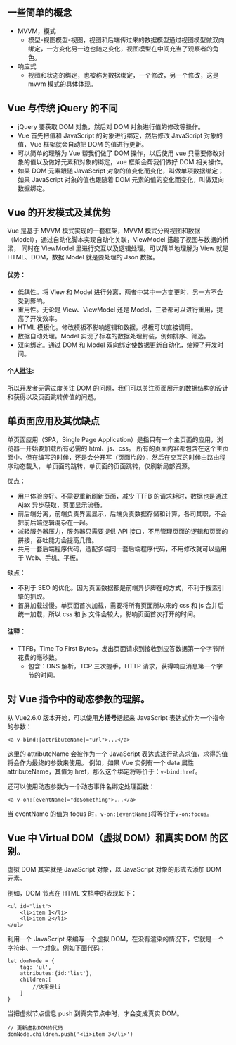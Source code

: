 ## 一些简单的概念

- MVVM，模式
  - 模型-视图模型-视图，视图和后端传过来的数据模型通过视图模型做双向绑定，一方变化另一边也随之变化，视图模型在中间充当了观察者的角色。
- 响应式
  - 视图和状态的绑定，也被称为数据绑定，一个修改，另一个修改，这是 mvvm 模式的具体体现。

## Vue 与传统 jQuery 的不同

- jQuery 要获取 DOM 对象，然后对 DOM 对象进行值的修改等操作。
- Vue 首先把值和 JavaScript 的对象进行绑定，然后修改 JavaScript 对象的值，Vue 框架就会自动把 DOM 的值进行更新。
- 可以简单的理解为 Vue 帮我们做了 DOM 操作，以后使用 vue 只需要修改对象的值以及做好元素和对象的绑定，vue 框架会帮我们做好 DOM 相关操作。
- 如果 DOM 元素跟随 JavaScript 对象的值变化而变化，叫做单项数据绑定；如果 JavaScript 对象的值也跟随着 DOM 元素的值的变化而变化，叫做双向数据绑定。

## Vue 的开发模式及其优势

Vue 是基于 MVVM 模式实现的一套框架，MVVM 模式分离视图和数据（Model），通过自动化脚本实现自动化关联，ViewModel 搭起了视图与数据的桥梁，
同时在 ViewModel 里进行交互以及逻辑处理。可以简单地理解为 View 就是 HTML、DOM，数据 Model 就是要处理的 Json 数据。

#### 优势：

- 低耦性。将 View 和 Model 进行分离，两者中其中一方变更时，另一方不会受到影响。
- 重用性。无论是 View、ViewModel 还是 Model，三者都可以进行重用，提高了开发效率。
- HTML 模板化。修改模板不影响逻辑和数据，模板可以直接调用。
- 数据自动处理。Model 实现了标准的数据处理封装，例如排序、筛选。
- 双向绑定。通过 DOM 和 Model 双向绑定使数据更新自动化，缩短了开发时间。

#### 个人批注:

所以开发者无需过度关注 DOM 的问题，我们可以关注页面展示的数据结构的设计和获得以及页面跳转传值的问题。

## 单页面应用及其优缺点

单页面应用（SPA，Single Page Application）是指只有一个主页面的应用，浏览器一开始要加载所有必需的 html、js、css。
所有的页面内容都包含在这个主页面中。但在编写的时候，还是会分开写（页面片段），然后在交互的时候由路由程序动态载入，
单页面的跳转，单页面的页面跳转，仅刷新局部资源。

优点：

- 用户体验良好。不需要重新刷新页面，减少 TTFB 的请求耗时，数据也是通过 Ajax 异步获取，页面显示流畅。
- 前后端分离，前端负责界面显示，后端负责数据存储和计算，各司其职，不会把前后端逻辑混杂在一起。
- 减轻服务器压力，服务器只需要提供 API 接口，不用管理页面的逻辑和页面的拼接，吞吐能力会提高几倍。
- 共用一套后端程序代码，适配多端同一套后端程序代码，不用修改就可以适用于 Web、手机、平板。

缺点：

- 不利于 SEO 的优化。因为页面数据都是前端异步脚在的方式，不利于搜索引擎的抓取。
- 首屏加载过慢。单页面首次加载，需要将所有页面所以来的 css 和 js 合并后统一加载，所以 css 和 js 文件会较大，影响页面首次打开的时间。

#### 注释：

- TTFB，Time To First Bytes，发出页面请求到接收到应答数据第一个字节所花费的毫秒数。
  - 包含：DNS 解析，TCP 三次握手，HTTP 请求，获得响应消息第一个字节的时间。

## 对 Vue 指令中的动态参数的理解。

从 Vue2.6.0 版本开始，可以使用**方括号**括起来 JavaScript 表达式作为一个指令的参数：

```
<a v-bind:[attributeName]="url">...</a>
```

这里的 attributeName 会被作为一个 JavaScript 表达式进行动态求值，求得的值将会作为最终的参数来使用。
例如，如果 Vue 实例有一个 data 属性 attributeName，其值为 href，那么这个绑定将等价于：`v-bind:href`。

还可以使用动态参数为一个动态事件名绑定处理函数：

```
<a v-on:[eventName]="doSomething">...</a>
```

当 eventName 的值为 focus 时，`v-on:[eventName]`将等价于`v-on:focus`。

## Vue 中 Virtual DOM（虚拟 DOM）和真实 DOM 的区别。

虚拟 DOM 其实就是 JavaScript 对象，以 JavaScript 对象的形式去添加 DOM 元素。

例如，DOM 节点在 HTML 文档中的表现如下：

```
<ul id="list">
    <li>item 1</li>
    <li>item 2</li>
</ul>
```

利用一个 JavaScript 来编写一个虚拟 DOM，在没有渲染的情况下，它就是一个字符串、一个对象。例如下面代码：

```
let domNode = {
    tag: 'ul',
    attributes:{id:'list'},
    children:[
        //这里是li
    ]
}
```

当把虚拟节点信息 push 到真实节点中时，才会变成真实 DOM。

```
// 更新虚拟DOM的代码
domNode.children.push('<li>item 3</li>')
```
